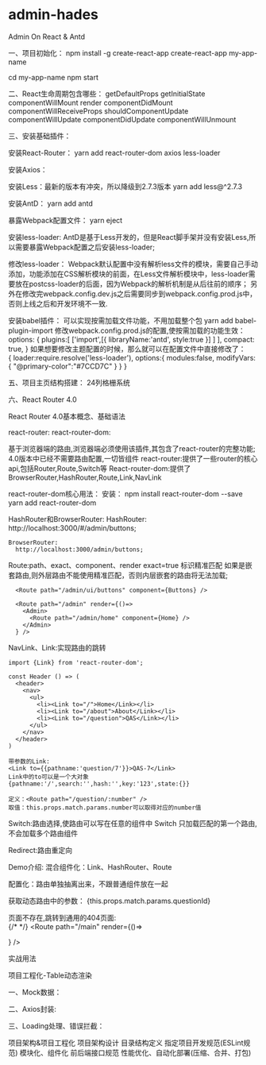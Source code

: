 # admin-hades
Admin On React &amp; Antd

一、项目初始化：
npm install -g create-react-app
create-react-app my-app-name

cd my-app-name
npm start

二、React生命周期包含哪些：
getDefaultProps
getInitialState
componentWillMount
render
componentDidMount
componentWillReceiveProps
shouldComponentUpdate
componentWillUpdate
componentDidUpdate
componentWillUnmount

三、安装基础插件：

安装React-Router：
yarn add react-router-dom axios less-loader

安装Axios：

安装Less：最新的版本有冲突，所以降级到2.7.3版本
yarn add less@^2.7.3

安装AntD：
yarn add antd


暴露Webpack配置文件：
 yarn eject
 
安装less-loader:
  AntD是基于Less开发的，但是React脚手架并没有安装Less,所以需要暴露Webpack配置之后安装less-loader;

修改less-loader：
  Webpack默认配置中没有解析less文件的模块，需要自己手动添加，功能添加在CSS解析模块的前面，在Less文件解析模块中，less-loader需要放在postcss-loader的后面，因为Webpack的解析机制是从后往前的顺序；
  另外在修改完webpack.config.dev.js之后需要同步到webpack.config.prod.js中，否则上线之后和开发环境不一致.

安装babel插件：
  可以实现按需加载文件功能，不用加载整个包
  yarn add babel-plugin-import
  修改webpack.config.prod.js的配置,使按需加载的功能生效：  
            options: {
              plugins:[
                ['import',[{
                  libraryName:'antd',
                  style:true
                  }]
                ]
              ],
              compact: true,
            }
  如果想要修改主题配置的时候，那么就可以在配置文件中直接修改了：  
              {
                loader:require.resolve('less-loader'),
                options:{
                  modules:false,
                  modifyVars:{
                    "@primary-color":"#7CCD7C"
                  }
                }
              }

五、项目主页结构搭建：
24列格栅系统


六、React Router 4.0

React Router 4.0基本概念、基础语法

react-router:
react-router-dom:

  基于浏览器端的路由,浏览器端必须使用该插件,其包含了react-router的完整功能;
  4.0版本中已经不需要路由配置,一切皆组件
  react-router:提供了一些router的核心api,包括Router,Route,Switch等
  React-router-dom:提供了BrowserRouter,HashRouter,Route,Link,NavLink


react-router-dom核心用法：
  安装：
  npm install react-router-dom --save
  yarn add react-router-dom
  
  HashRouter和BrowserRouter:
    HashRouter:
      http://localhost:3000/#/admin/buttons;

    BrowserRouter:
      http://localhost:3000/admin/buttons;

  Route:path、exact、component、render
    exact=true 标识精准匹配
    如果是嵌套路由,则外层路由不能使用精准匹配，否则内层嵌套的路由将无法加载;
  
      <Route path="/admin/ui/buttons" component={Buttons} />
      
      <Route path="/admin" render={()=>
        <Admin>
          <Route path="/admin/home" component={Home} />
        </Admin>
      } />

  NavLink、Link:实现路由的跳转

    import {Link} from 'react-router-dom';
    
    const Header () => (
      <header>
        <nav>
          <ul>
            <li><Link to="/">Home</Link></li>
            <li><Link to="/about">About</Link></li>
            <li><Link to="/question">QAS</Link></li>
          </ul>
        </nav>
      </header>
    )

    带参数的Link:
    <Link to={{pathname:'question/7'}}>QAS-7</Link>
    Link中的to可以是一个大对象{pathname:'/',search:'',hash:'',key:'123',state:{}}

    定义：<Route path="/question/:number" />
    取值：this.props.match.params.number可以取得对应的number值

  Switch:路由选择,使路由可以写在任意的组件中
    Switch 只加载匹配的第一个路由,不会加载多个路由组件
    <Switch>
      <Route path='/admin/ui/buttons' component={Buttons} />
      <Route path='/admin/ui/modals' component={Modals} />
      <Route path='/admin/ui/loading' component={Loading} />
      <Route path='/admin/ui/notification' component={Notice} />
      <Route path='/admin/ui/messages' component={Messages} />
      <Route path='/admin/ui/tabs' component={Tabs} />
      <Route path='/admin/ui/gallery' component={Gallery} />
      <Route path='/admin/ui/carousel' component={Carousel} />
    </Switch>

  Redirect:路由重定向
    <Redirect to="/admin/home"></Redirect>


Demo介绍:
  混合组件化：Link、HashRouter、Route


  配置化：路由单独抽离出来，不跟普通组件放在一起

  获取动态路由中的参数：
  {this.props.match.params.questionId}

  页面不存在,跳转到通用的404页面:
  <Route component={NoMatch}/>  
          <Home>
            <Switch>
            {/* <Route exact={true} path="/" component={Main}/> */}
            <Route path="/main" render={()=>
              <Main>
                  <Route path="/main/:questionId" component={Question}></Route>
              </Main>
            } />
            <Route path="/about" component={About}/>
            <Route path="/topics" component={Topic}/>
            <Route component={NoMatch}/>
            </Switch>
          </Home>


实战用法


项目工程化-Table动态渲染

一、Mock数据：

二、Axios封装:

三、Loading处理、错误拦截：



项目架构&项目工程化
项目架构设计
目录结构定义
指定项目开发规范(ESLint规范)
模块化、组件化
前后端接口规范
性能优化、自动化部署(压缩、合并、打包)



